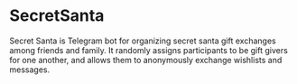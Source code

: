 # SecretSanta
Secret Santa is Telegram bot for organizing secret santa gift exchanges among friends and family.
It randomly assigns participants to be gift givers for one another, and allows them to anonymously exchange wishlists and messages.
